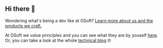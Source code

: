 ## Hi there 👋 
Wondering what's being a dev like at GSoft? [Learn more about us and the products we craft.](https://www.gsoft.com/en/careers/being-a-dev-like-here/?utm_medium=github&utm_source=social&utm_campaign=intro-github) 

At GSoft we value principles and you can see what they are by youself [here](https://medium.com/gsoft-tech/engineering-principles-at-gsoft-8f480f7c40cf).
Or, you can take a look at the whole [technical blog](https://medium.com/gsoft-tech) 🤓

<!--

**Here are some ideas to get you started:**

🙋‍♀️ A short introduction - what is your organization all about?
🌈 Contribution guidelines - how can the community get involved?
👩‍💻 Useful resources - where can the community find your docs? Is there anything else the community should know?
🍿 Fun facts - what does your team eat for breakfast?
🧙 Remember, you can do mighty things with the power of [Markdown](https://docs.github.com/github/writing-on-github/getting-started-with-writing-and-formatting-on-github/basic-writing-and-formatting-syntax)
-->
